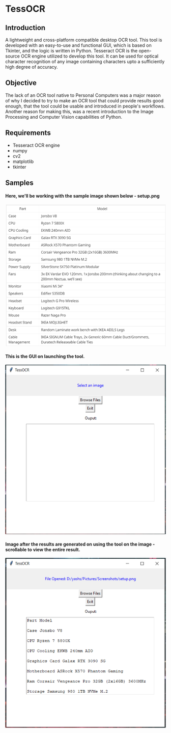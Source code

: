# TessOCR
## Introduction
A lightweight and cross-platform compatible desktop OCR tool. This tool is developed with an easy-to-use and functional GUI, which is based on Tkinter, and the logic is written in Python. Tesseract OCR is the open-source OCR engine utilized to develop this tool. It can be used for optical character recognition of any image containing characters upto a sufficiently high degree of accuracy.


## Objective
The lack of an OCR tool native to Personal Computers was a major reason of why I decided to try to make an OCR tool that could provide results good enough, that the tool could be usable and introduced in people's workflows. Another reason for making this, was a recent introduction to the Image Processing and Computer Vision capabilities of Python.


## Requirements
- Tesseract OCR engine
- numpy
- cv2
- matplotlib
- tkinter


## Samples
#### Here, we'll be working with the sample image shown below - **setup.png**

![Sample image-setup.png](https://github.com/yash-seth/TessOCR/blob/assets/Demo-Images/setup.png)


#### This is the GUI on launching the tool.

![Before result GUI image](https://github.com/yash-seth/TessOCR/blob/assets/Demo-Images/opening_GUI.png)


#### Image after the results are generated on using the tool on the image - scrollable to view the entire result.

![Result generated - GUI image](https://github.com/yash-seth/TessOCR/blob/assets/Demo-Images/result.png)
